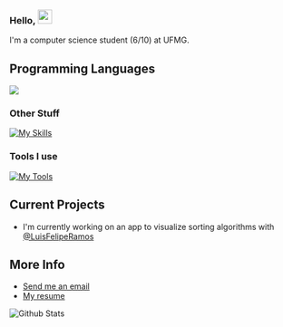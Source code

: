 ### Hello, <img src="https://media.giphy.com/media/hvRJCLFzcasrR4ia7z/giphy.gif" width="25px">

I'm a computer science student (6/10) at UFMG.

## Programming Languages

<img src = "https://github-readme-stats.vercel.app/api/top-langs/?username=igorlfs&layout=compact&theme=dark&langs_count=6">

### Other Stuff

[![My Skills](https://skillicons.dev/icons?i=gradle,latex,bash,nodejs,ts)](https://skillicons.dev)

### Tools I use

[![My Tools](https://skillicons.dev/icons?i=linux,neovim)](https://skillicons.dev)

## Current Projects

- I'm currently working on an app to visualize sorting algorithms with [@LuisFelipeRamos](https://github.com/LuisFelipeRamos)

## More Info

- [Send me an email](mailto:igorlfs@ufmg.br.com)
- [My resume]()

![Github Stats](https://github-readme-stats.vercel.app/api?username=igorlfs&show_icons=true&theme=dark)
